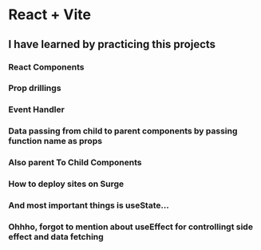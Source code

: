 # React + Vite

## I have learned by practicing this projects
### React Components
### Prop drillings
### Event Handler
### Data passing from child to parent components by passing function name as props
### Also parent To Child Components
### How to deploy sites on Surge
### And most important things is useState...
### Ohhho, forgot to mention about useEffect for controllingt side effect and data fetching